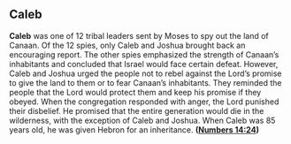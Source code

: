 
## Caleb

**Caleb** was one of 12 tribal leaders sent by Moses to spy out the land of Canaan. Of the 12 spies, only Caleb and Joshua brought back an encouraging report. The other spies emphasized the strength of Canaan’s inhabitants and concluded that Israel would face certain defeat. However, Caleb and Joshua urged the people not to rebel against the Lord’s promise to give the land to them or to fear Canaan’s inhabitants. They reminded the people that the Lord would protect them and keep his promise if they obeyed. When the congregation responded with anger, the Lord punished their disbelief. He promised that the entire generation would die in the wilderness, with the exception of Caleb and Joshua. When Caleb was 85 years old, he was given Hebron for an inheritance. **([Numbers 14:24](https://www.esv.org/Numbers+14%3A24/))**

